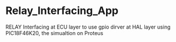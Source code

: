 # Relay_Interfacing_App
RELAY Interfacing at ECU layer to use gpio dirver  at HAL layer using PIC18F46K20, the simualtion on Proteus
